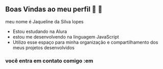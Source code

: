 ## Boas Vindas ao meu perfil 💜 🦋

meu nome é Jaqueline da Silva lopes

- Estou estudando na Alura
- estou me desenvolvendo na linguagem JavaScript
- Utilizo esse espaço para minha organização e compartilhamento dos meus projetos desenvolvidos

### você entra em contato comigo :em
